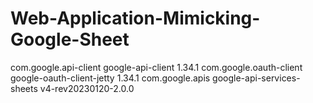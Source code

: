 # Web-Application-Mimicking-Google-Sheet
<dependencies>
    <dependency>
        <groupId>com.google.api-client</groupId>
        <artifactId>google-api-client</artifactId>
        <version>1.34.1</version>
    </dependency>
    <dependency>
        <groupId>com.google.oauth-client</groupId>
        <artifactId>google-oauth-client-jetty</artifactId>
        <version>1.34.1</version>
    </dependency>
    <dependency>
        <groupId>com.google.apis</groupId>
        <artifactId>google-api-services-sheets</artifactId>
        <version>v4-rev20230120-2.0.0</version>
    </dependency>
</dependencies>
